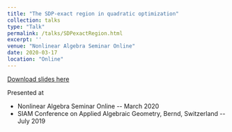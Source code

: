 ```yaml
---
title: "The SDP-exact region in quadratic optimization"
collection: talks
type: "Talk"
permalink: /talks/SDPexactRegion.html
excerpt: ''
venue: "Nonlinear Algebra Seminar Online"
date: 2020-03-17
location: "Online"
---
```


[Download slides here](../files/2019-SDPexactRegion.pdf)

Presented at

* Nonlinear Algebra Seminar Online -- March 2020
* SIAM Conference on Applied Algebraic Geometry, Bernd, Switzerland -- July 2019
